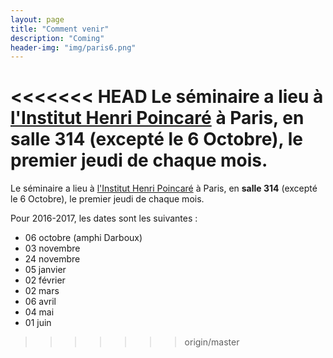 ```yaml
---
layout: page
title: "Comment venir"
description: "Coming"
header-img: "img/paris6.png"
---
```


<<<<<<< HEAD
Le séminaire a lieu à [l'Institut Henri Poincaré](http://www.ihp.fr/) à Paris, en salle 314 (excepté le 6 Octobre), le premier jeudi de chaque mois.
=======
Le séminaire a lieu à [l'Institut Henri Poincaré](http://www.ihp.fr/) à Paris, en **salle 314** (excepté le 6 Octobre), le premier jeudi de chaque mois.

Pour 2016-2017, les dates sont les suivantes :

- 06 octobre (amphi Darboux)
- 03 novembre
- 24 novembre
- 05 janvier
- 02 février
- 02 mars
- 06 avril
- 04 mai
- 01 juin
>>>>>>> origin/master
